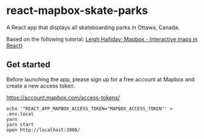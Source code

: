 # react-mapbox-skate-parks

A React app that displays all skateboarding parks in Ottawa, Canada.

Based on the following tutorial: [Leigh Halliday: Mapbox - Interactive maps in React)](https://www.youtube.com/watch?v=JJatzkPcmoI)

## Get started

Before launching the app, please sign up for a free account at Mapbox and create a new access token.

https://account.mapbox.com/access-tokens/

```
echo '"REACT_APP_MAPBOX_ACCESS_TOKEN="MAPBOX_ACCESS_TOKEN"' > .env.local
yarn
yarn start
open http://localhost:3000/
```
